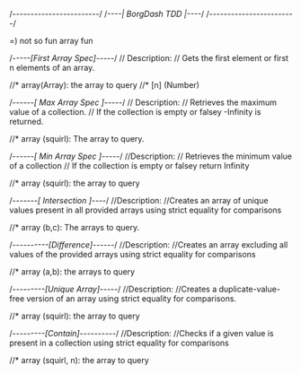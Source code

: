 /*------------------------*/
/*----| BorgDash TDD |----*/
/*------------------------*/

=) not so fun array fun

/*-----[First Array Spec]-----*/
// Description: 
// Gets the first element or first n elements of an array.

//* array(Array): the array to query
//* [n] (Number)



/*------[ Max Array Spec ]-----*/
// Description:
// Retrieves the maximum value of a collection. 
// If the collection is empty or falsey -Infinity is returned.

//* array (squirl): The array to query.



/*------[ Min Array Spec ]-----*/
//Description:
// Retrieves the minimum value of a collection
// If the collection is empty or falsey return Infinity

//* array (squirl): the array to query



/*-------[ Intersection ]----*/
//Description:
//Creates an array of unique values present in all provided arrays using strict equality for comparisons

//* array (b,c): The arrays to query.


/*----------[Difference]------*/
//Description:
//Creates an array excluding all values of the provided arrays using strict equality for comparisons

//* array (a,b): the arrays to query



/*---------[Unique Array]-----*/
//Description:
//Creates a duplicate-value-free version of an array using strict equality for comparisons.

//* array (squirl): the array to query

/*---------[Contain]----------*/
//Description:
//Checks if a given value is present in a collection using strict equality for comparisons

//* array (squirl, n): the array to query

